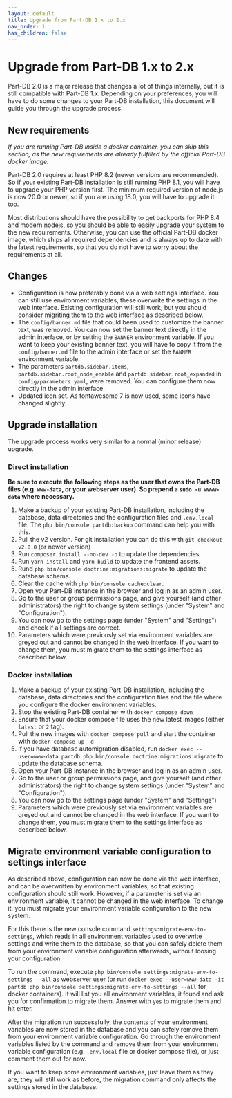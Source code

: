 ```yaml
---
layout: default
title: Upgrade from Part-DB 1.x to 2.x
nav_order: 1
has_children: false
---
```


# Upgrade from Part-DB 1.x to 2.x

Part-DB 2.0 is a major release that changes a lot of things internally, but it is still compatible with Part-DB 1.x.
Depending on your preferences, you will have to do some changes to your Part-DB installation, this document will guide
you through the upgrade process.

## New requirements
*If you are running Part-DB inside a docker container, you can skip this section, as the new requirements are already
fulfilled by the official Part-DB docker image.*

Part-DB 2.0 requires at least PHP 8.2 (newer versions are recommended). So if your existing Part-DB installation is still
running PHP 8.1, you will have to upgrade your PHP version first.
The minimum required version of node.js is now 20.0 or newer, so if you are using 18.0, you will have to upgrade it too.

Most distributions should have the possibility to get backports for PHP 8.4 and modern nodejs, so you should be able to
easily upgrade your system to the new requirements. Otherwise, you can use the official Part-DB docker image, which
ships all required dependencies and is always up to date with the latest requirements, so that you do not have to worry
about the requirements at all.

## Changes
* Configuration is now preferably done via a web settings interface. You can still use environment variables, these overwrite
the settings in the web interface. Existing configuration will still work, but you should consider migriting them to the
web interface as described below.
* The `config/banner.md` file that could been used to customize the banner text, was removed. You can now set the banner text
  directly in the admin interface, or by setting the `BANNER` environment variable. If you want to keep your existing
  banner text, you will have to copy it from the `config/banner.md` file to the admin interface or set the `BANNER`
  environment variable.
* The parameters `partdb.sidebar.items`, `partdb.sidebar.root_node_enable` and `partdb.sidebar.root_expanded` in `config/parameters.yaml`,
were removed. You can configure them now directly in the admin interface.
* Updated icon set. As fontawesome 7 is now used, some icons have changed slightly.

## Upgrade installation

The upgrade process works very similar to a normal (minor release) upgrade.

### Direct installation

**Be sure to execute the following steps as the user that owns the Part-DB files (e.g. `www-data`, or your webserver user). So prepend a `sudo -u wwww-data` where necessary.**

1. Make a backup of your existing Part-DB installation, including the database, data directories and the configuration files and `.env.local` file.
The `php bin/console partdb:backup` command can help you with this.
2. Pull the v2 version. For git installation you can do this with `git checkout v2.0.0` (or newer version)
3. Run `composer install --no-dev -o` to update the dependencies.
4. Run `yarn install` and `yarn build` to update the frontend assets.
5. Rund `php bin/console doctrine:migrations:migrate` to update the database schema.
6. Clear the cache with `php bin/console cache:clear`.
7. Open your Part-DB instance in the browser and log in as an admin user.
8. Go to the user or group permissions page, and give yourself (and other administrators) the right to change system settings (under "System" and "Configuration").
9. You can now go to the settings page (under "System" and "Settings") and check if all settings are correct.
10. Parameters which were previously set via environment variables are greyed out and cannot be changed in the web interface. 
If you want to change them, you must migrate them to the settings interface as described below.

### Docker installation
1. Make a backup of your existing Part-DB installation, including the database, data directories and the configuration files and the file where you configure the docker environment variables.
2. Stop the existing Part-DB container with `docker compose down`
3. Ensure that your docker compose file uses the new latest images (either `latest` or `2` tag).
4. Pull the new images with `docker compose pull` and start the container with `docker compose up -d`
5. If you have database automigration disabled, run `docker exec --user=www-data partdb php bin/console doctrine:migrations:migrate` to update the database schema.
6. Open your Part-DB instance in the browser and log in as an admin user.
7. Go to the user or group permissions page, and give yourself (and other administrators)
the right to change system settings (under "System" and "Configuration").
8. You can now go to the settings page (under "System" and "Settings")
9. Parameters which were previously set via environment variables are greyed out and cannot be changed in the web interface. 
If you want to change them, you must migrate them to the settings interface as described below.

## Migrate environment variable configuration to settings interface
As described above, configuration can now be done via the web interface, and can be overwritten by environment variables, so
that existing configuration should still work. However, if a parameter is set via an environment variable, it cannot be changed in the web interface.
To change it, you must migrate your environment variable configuration to the new system.

For this there is the new console command `settings:migrate-env-to-settings`, which reads in all environment variables used to overwrite
settings and write them to the database, so that you can safely delete them from your environment variable configuration afterwards, without
loosing your configuration.

To run the command, execute `php bin/console settings:migrate-env-to-settings --all` as webserver user (or run `docker exec --user=www-data -it partdb php bin/console settings:migrate-env-to-settings --all` for docker containers).
It will list you all environment variables, it found and ask you for confirmation to migrate them. Answer with `yes` to migrate them and hit enter.

After the migration run successfully, the contents of your environment variables are now stored in the database and you can safely remove them from your environment variable configuration.
Go through the environment variables listed by the command and remove them from your environment variable configuration (e.g. `.env.local` file or docker compose file), or just comment them out for now.

If you want to keep some environment variables, just leave them as they are, they will still work as before, the migration command only affects the settings stored in the database.
